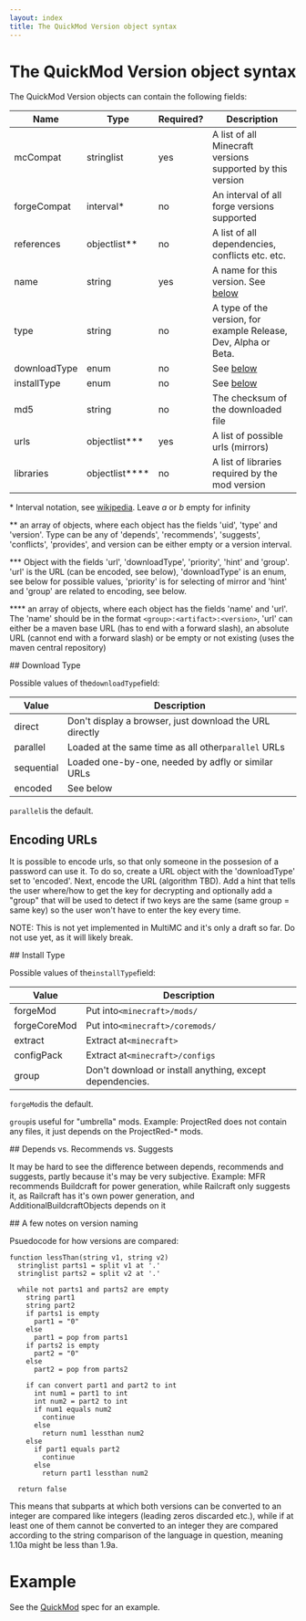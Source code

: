 ```yaml
---
layout: index
title: The QuickMod Version object syntax
---
```


# The QuickMod Version object syntax

The QuickMod Version objects can contain the following fields:

Name | Type | Required? | Description
---- | ---- | --------- | -----------
mcCompat | stringlist | yes | A list of all Minecraft versions supported by this version
forgeCompat | interval\* | no | An interval of all forge versions supported
references | objectlist\*\* | no | A list of all dependencies, conflicts etc. etc.
name | string | yes | A name for this version. See [below](#note_versions)
type | string | no | A type of the version, for example Release, Dev, Alpha or Beta.
downloadType | enum | no | See [below](#downloadtype)
installType | enum | no | See [below](#installtype)
md5 | string | no | The checksum of the downloaded file
urls | objectlist\*\*\* | yes | A list of possible urls (mirrors)
libraries | objectlist\*\*\*\* | no | A list of libraries required by the mod version

\* Interval notation, see [wikipedia](http://en.wikipedia.org/wiki/Interval_%28mathematics%29#Notations_for_intervals). Leave _a_ or _b_ empty for infinity

\*\* an array of objects, where each object has the fields 'uid', 'type' and 'version'. Type can be any of 'depends', 'recommends', 'suggests', 'conflicts', 'provides', and version can be either empty or a version interval.

\*\*\* Object with the fields 'url', 'downloadType', 'priority', 'hint' and 'group'. 'url' is the URL (can be encoded, see below), 'downloadType' is an enum, see below for possible values, 'priority' is for selecting of mirror and 'hint' and 'group' are related to encoding, see below.

\*\*\*\* an array of objects, where each object has the fields 'name' and 'url'. The 'name' should be in the format `<group>:<artifact>:<version>`, 'url' can either be a maven base URL (has to end with a forward slash), an absolute URL (cannot end with a forward slash) or be empty or not existing (uses the maven central repository)

<a id="downloadtype">
## Download Type
</a>

Possible values of the`downloadType`field:

Value | Description
----- | -----------
direct | Don't display a browser, just download the URL directly
parallel | Loaded at the same time as all other`parallel` URLs
sequential | Loaded one-by-one, needed by adfly or similar URLs
encoded | See below

`parallel`is the default.

## Encoding URLs

It is possible to encode urls, so that only someone in the possesion of a password can use it. To do so, create a URL object with the 'downloadType' set to 'encoded'. Next, encode the URL (algorithm TBD). Add a hint that tells the user where/how to get the key for decrypting and optionally add a "group" that will be used to detect if two keys are the same (same group = same key) so the user won't have to enter the key every time.

NOTE: This is not yet implemented in MultiMC and it's only a draft so far. Do not use yet, as it will likely break.

<a id="installtype">
## Install Type
</a>

Possible values of the`installType`field:

Value | Description
----- | -----------
forgeMod | Put into`<minecraft>/mods/`
forgeCoreMod | Put into`<minecraft>/coremods/`
extract | Extract at`<minecraft>`
configPack | Extract at`<minecraft>/configs`
group | Don't download or install anything, except dependencies.

`forgeMod`is the default.

`group`is useful for "umbrella" mods. Example: ProjectRed does not contain any files, it just depends on the ProjectRed-* mods.

<a id="note_recommends">
## Depends vs. Recommends vs. Suggests
</a>

It may be hard to see the difference between depends, recommends and suggests, partly because it's may be very subjective.
Example: MFR recommends Buildcraft for power generation, while Railcraft only suggests it, as Railcraft has it's own power generation, and AdditionalBuildcraftObjects depends on it

<a id="note_versions">
## A few notes on version naming
</a>

Psuedocode for how versions are compared:

```
function lessThan(string v1, string v2)
  stringlist parts1 = split v1 at '.'
  stringlist parts2 = split v2 at '.'

  while not parts1 and parts2 are empty
    string part1
    string part2
    if parts1 is empty
      part1 = "0"
    else
      part1 = pop from parts1
    if parts2 is empty
      part2 = "0"
    else
      part2 = pop from parts2

    if can convert part1 and part2 to int
      int num1 = part1 to int
      int num2 = part2 to int
      if num1 equals num2
        continue
      else
        return num1 lessthan num2
    else
      if part1 equals part2
        continue
      else
        return part1 lessthan num2

  return false
```

This means that subparts at which both versions can be converted to an integer are compared like integers (leading zeros discarded etc.), while if at least one of them cannot be converted to an integer they are compared according to the string comparison of the language in question, meaning 1.10a might be less than 1.9a.

# Example

See the [QuickMod](qm_spec.html) spec for an example.
